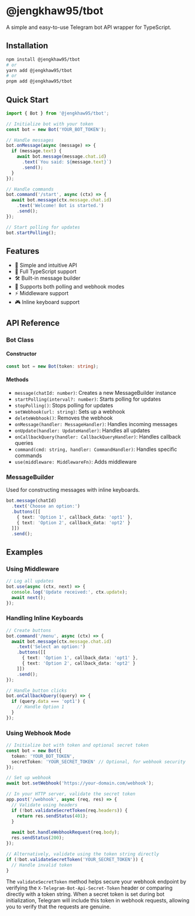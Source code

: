 # @jengkhaw95/tbot

A simple and easy-to-use Telegram bot API wrapper for TypeScript.

## Installation

```bash
npm install @jengkhaw95/tbot
# or
yarn add @jengkhaw95/tbot
# or
pnpm add @jengkhaw95/tbot
```

## Quick Start

```typescript
import { Bot } from '@jengkhaw95/tbot';

// Initialize bot with your token
const bot = new Bot('YOUR_BOT_TOKEN');

// Handle messages
bot.onMessage(async (message) => {
  if (message.text) {
    await bot.message(message.chat.id)
      .text(`You said: ${message.text}`)
      .send();
  }
});

// Handle commands
bot.command('/start', async (ctx) => {
  await bot.message(ctx.message.chat.id)
    .text('Welcome! Bot is started.')
    .send();
});

// Start polling for updates
bot.startPolling();
```

## Features

- 🚀 Simple and intuitive API
- 💪 Full TypeScript support
- 🛠 Built-in message builder
- 🔄 Supports both polling and webhook modes
- ⚡️ Middleware support
- 🎮 Inline keyboard support

## API Reference

### Bot Class

#### Constructor

```typescript
const bot = new Bot(token: string);
```

#### Methods

- `message(chatId: number)`: Creates a new MessageBuilder instance
- `startPolling(interval?: number)`: Starts polling for updates
- `stopPolling()`: Stops polling for updates
- `setWebhook(url: string)`: Sets up a webhook
- `deleteWebhook()`: Removes the webhook
- `onMessage(handler: MessageHandler)`: Handles incoming messages
- `onUpdate(handler: UpdateHandler)`: Handles all updates
- `onCallbackQuery(handler: CallbackQueryHandler)`: Handles callback queries
- `command(cmd: string, handler: CommandHandler)`: Handles specific commands
- `use(middleware: MiddlewareFn)`: Adds middleware

### MessageBuilder

Used for constructing messages with inline keyboards.

```typescript
bot.message(chatId)
  .text('Choose an option:')
  .buttons([[
    { text: 'Option 1', callback_data: 'opt1' },
    { text: 'Option 2', callback_data: 'opt2' }
  ]])
  .send();
```

## Examples

### Using Middleware

```typescript
// Log all updates
bot.use(async (ctx, next) => {
  console.log('Update received:', ctx.update);
  await next();
});
```

### Handling Inline Keyboards

```typescript
// Create buttons
bot.command('/menu', async (ctx) => {
  await bot.message(ctx.message.chat.id)
    .text('Select an option:')
    .buttons([[
      { text: 'Option 1', callback_data: 'opt1' },
      { text: 'Option 2', callback_data: 'opt2' }
    ]])
    .send();
});

// Handle button clicks
bot.onCallbackQuery((query) => {
  if (query.data === 'opt1') {
    // Handle Option 1
  }
});
```

### Using Webhook Mode

```typescript
// Initialize bot with token and optional secret token
const bot = new Bot({
  token: 'YOUR_BOT_TOKEN',
  secretToken: 'YOUR_SECRET_TOKEN' // Optional, for webhook security
});

// Set up webhook
await bot.setWebhook('https://your-domain.com/webhook');

// In your HTTP server, validate the secret token
app.post('/webhook', async (req, res) => {
  // Validate using headers
  if (!bot.validateSecretToken(req.headers)) {
    return res.sendStatus(401);
  }
  
  await bot.handleWebhookRequest(req.body);
  res.sendStatus(200);
});

// Alternatively, validate using the token string directly
if (!bot.validateSecretToken('YOUR_SECRET_TOKEN')) {
  // Handle invalid token
}
```

The `validateSecretToken` method helps secure your webhook endpoint by verifying the `X-Telegram-Bot-Api-Secret-Token` header or comparing directly with a token string. When a secret token is set during bot initialization, Telegram will include this token in webhook requests, allowing you to verify that the requests are genuine.
